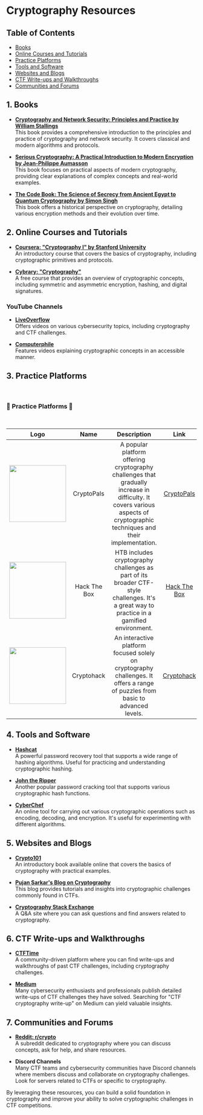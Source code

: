 # Cryptography Resources

## Table of Contents


- [Books](#1-books)<br>
- [Online Courses and Tutorials](#2-online-courses-and-tutorials)<br>
- [Practice Platforms](#3-practice-platforms)<br>
- [Tools and Software](#4-tools-and-software)<br>
- [Websites and Blogs](#5-websites-and-blogs)<br>
- [CTF Write-ups and Walkthroughs](#6-ctf-write-ups-and-walkthroughs)<br>
- [Communities and Forums](#7-communities-and-forums)<br>

## 1. Books
- **[Cryptography and Network Security: Principles and Practice by William Stallings](https://www.amazon.com/Cryptography-Network-Security-Principles-Practice/dp/0134444280)**  
  This book provides a comprehensive introduction to the principles and practice of cryptography and network security. It covers classical and modern algorithms and protocols.
  
- **[Serious Cryptography: A Practical Introduction to Modern Encryption by Jean-Philippe Aumasson](https://www.amazon.com/Serious-Cryptography-Introduction-Modern-Encryption/dp/1593278268)**  
  This book focuses on practical aspects of modern cryptography, providing clear explanations of complex concepts and real-world examples.
  
- **[The Code Book: The Science of Secrecy from Ancient Egypt to Quantum Cryptography by Simon Singh](https://www.amazon.com/Code-Book-Science-Secrecy-Cryptography/dp/0385495323)**  
  This book offers a historical perspective on cryptography, detailing various encryption methods and their evolution over time.

## 2. Online Courses and Tutorials
- **[Coursera: "Cryptography I" by Stanford University](https://www.coursera.org/learn/crypto)**  
  An introductory course that covers the basics of cryptography, including cryptographic primitives and protocols.
  
- **[Cybrary: "Cryptography"](https://www.cybrary.it/course/cryptography/)**  
  A free course that provides an overview of cryptographic concepts, including symmetric and asymmetric encryption, hashing, and digital signatures.
  
### YouTube Channels
- **[LiveOverflow](https://www.youtube.com/channel/UClcE-kVhqyiHCcjYwcpfj9w)**  
  Offers videos on various cybersecurity topics, including cryptography and CTF challenges.
  
- **[Computerphile](https://www.youtube.com/user/Computerphile)**  
  Features videos explaining cryptographic concepts in an accessible manner.

## 3. Practice Platforms
<br>

### 🔐 Practice Platforms 🔐
<br>

| Logo | Name | Description | Link | 
| :-: | :-: | :-: | :-: |
| <img src="https://opengraph.githubassets.com/2dac56f835d8a5750491737d559ac2f432c770eb45b54a30b19e23085e1ad4fd/Orelbenr/cryptopals-writeups" width="150"> | CryptoPals | A popular platform offering cryptography challenges that gradually increase in difficulty. It covers various aspects of cryptographic techniques and their implementation. | [CryptoPals](https://cryptopals.com/) |
| <img src="https://www.hackthebox.com/images/logo-htb.svg" width="150"> | Hack The Box | HTB includes cryptography challenges as part of its broader CTF-style challenges. It's a great way to practice in a gamified environment. | [Hack The Box](https://www.hackthebox.com) |
| <img src="https://cryptohack.org/static/img/logo.svg" width="150"> | Cryptohack | An interactive platform focused solely on cryptography challenges. It offers a range of puzzles from basic to advanced levels. | [Cryptohack](https://cryptohack.org/) |

## 4. Tools and Software
- **[Hashcat](https://hashcat.net/hashcat/)**  
  A powerful password recovery tool that supports a wide range of hashing algorithms. Useful for practicing and understanding cryptographic hashing.
  
- **[John the Ripper](https://www.openwall.com/john/)**  
  Another popular password cracking tool that supports various cryptographic hash functions.
  
- **[CyberChef](https://gchq.github.io/CyberChef/)**  
  An online tool for carrying out various cryptographic operations such as encoding, decoding, and encryption. It's useful for experimenting with different algorithms.

## 5. Websites and Blogs
- **[Crypto101](https://crypto101.io/)**  
  An introductory book available online that covers the basics of cryptography with practical examples.
  
- **[Pujan Sarkar's Blog on Cryptography](https://pujan-sarkar-cryptography.blogspot.com)**  
  This blog provides tutorials and insights into cryptographic challenges commonly found in CTFs.
  
- **[Cryptography Stack Exchange](https://crypto.stackexchange.com/)**  
  A Q&A site where you can ask questions and find answers related to cryptography.

## 6. CTF Write-ups and Walkthroughs
- **[CTFTime](https://ctftime.org/)**  
  A community-driven platform where you can find write-ups and walkthroughs of past CTF challenges, including cryptography challenges.
  
- **[Medium](https://medium.com/)**  
  Many cybersecurity enthusiasts and professionals publish detailed write-ups of CTF challenges they have solved. Searching for "CTF cryptography write-up" on Medium can yield valuable insights.

## 7. Communities and Forums
- **[Reddit: r/crypto](https://www.reddit.com/r/crypto/)**  
  A subreddit dedicated to cryptography where you can discuss concepts, ask for help, and share resources.
  
- **Discord Channels**  
  Many CTF teams and cybersecurity communities have Discord channels where members discuss and collaborate on cryptography challenges. Look for servers related to CTFs or specific to cryptography.

By leveraging these resources, you can build a solid foundation in cryptography and improve your ability to solve cryptographic challenges in CTF competitions.

